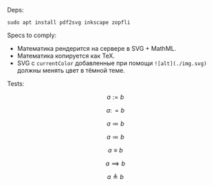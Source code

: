 
Deps:
```shell
sudo apt install pdf2svg inkscape zopfli
```

Specs to comply:
- Математика рендерится на сервере в SVG + MathML.
- Математика копируется как TeX.
- SVG с `currentColor` добавленные при помощи `![alt](./img.svg)` должны менять цвет в тёмной теме.

Tests:

$$
a := b
$$

$$
a \colon= b
$$

$$
a \coloneqq b
$$

$$
a \coloneq b
$$

$$
a \equiv b
$$

$$
a \implies b
$$

$$
a \triangleq b
$$
